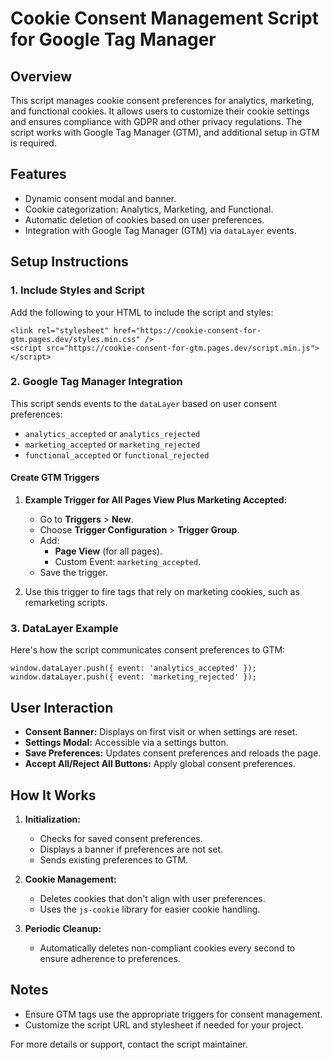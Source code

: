 # Cookie Consent Management Script for Google Tag Manager

## Overview

This script manages cookie consent preferences for analytics, marketing, and functional cookies. It allows users to customize their cookie settings and ensures compliance with GDPR and other privacy regulations. The script works with Google Tag Manager (GTM), and additional setup in GTM is required.

## Features

- Dynamic consent modal and banner.
- Cookie categorization: Analytics, Marketing, and Functional.
- Automatic deletion of cookies based on user preferences.
- Integration with Google Tag Manager (GTM) via `dataLayer` events.

## Setup Instructions

### 1\. Include Styles and Script

Add the following to your HTML to include the script and styles:

```
<link rel="stylesheet" href="https://cookie-consent-for-gtm.pages.dev/styles.min.css" />
<script src="https://cookie-consent-for-gtm.pages.dev/script.min.js"></script>

```

### 2\. Google Tag Manager Integration

This script sends events to the `dataLayer` based on user consent preferences:

- `analytics_accepted` or `analytics_rejected`
- `marketing_accepted` or `marketing_rejected`
- `functional_accepted` or `functional_rejected`

#### Create GTM Triggers

1.  **Example Trigger for All Pages View Plus Marketing Accepted:**

    - Go to **Triggers** > **New**.
    - Choose **Trigger Configuration** > **Trigger Group**.
    - Add:
      - **Page View** (for all pages).
      - Custom Event: `marketing_accepted`.
    - Save the trigger.

2.  Use this trigger to fire tags that rely on marketing cookies, such as remarketing scripts.

### 3\. DataLayer Example

Here's how the script communicates consent preferences to GTM:

```
window.dataLayer.push({ event: 'analytics_accepted' });
window.dataLayer.push({ event: 'marketing_rejected' });

```

## User Interaction

- **Consent Banner:** Displays on first visit or when settings are reset.
- **Settings Modal:** Accessible via a settings button.
- **Save Preferences:** Updates consent preferences and reloads the page.
- **Accept All/Reject All Buttons:** Apply global consent preferences.

## How It Works

1.  **Initialization:**

    - Checks for saved consent preferences.
    - Displays a banner if preferences are not set.
    - Sends existing preferences to GTM.

2.  **Cookie Management:**

    - Deletes cookies that don't align with user preferences.
    - Uses the `js-cookie` library for easier cookie handling.

3.  **Periodic Cleanup:**

    - Automatically deletes non-compliant cookies every second to ensure adherence to preferences.

## Notes

- Ensure GTM tags use the appropriate triggers for consent management.
- Customize the script URL and stylesheet if needed for your project.

For more details or support, contact the script maintainer.
